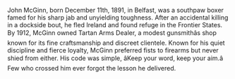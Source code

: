 John McGinn, born December 11th, 1891, in Belfast, was a southpaw boxer famed for his sharp jab and unyielding toughness. After an accidental killing in a dockside bout, he fled Ireland and found refuge in the Frontier States. By 1912, McGinn owned Tartan Arms Dealer, a modest gunsmithâs shop known for its fine craftsmanship and discreet clientele. Known for his quiet discipline and fierce loyalty, McGinn preferred fists to firearms but never shied from either. His code was simple, âKeep your word, keep your aim.â Few who crossed him ever forgot the lesson he delivered.